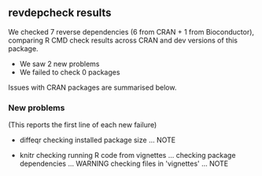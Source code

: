 ## revdepcheck results

We checked 7 reverse dependencies (6 from CRAN + 1 from Bioconductor), comparing R CMD check results across CRAN and dev versions of this package.

 * We saw 2 new problems
 * We failed to check 0 packages

Issues with CRAN packages are summarised below.

### New problems
(This reports the first line of each new failure)

* diffeqr
  checking installed package size ... NOTE

* knitr
  checking running R code from vignettes ...
  checking package dependencies ... WARNING
  checking files in 'vignettes' ... NOTE

